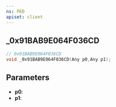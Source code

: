 ```yaml
---
ns: PED
apiset: client
---
```

## _0x91BAB9E064F036CD

```c
// 0x91BAB9E064F036CD
void _0x91BAB9E064F036CD(Any p0,Any p1);
```


## Parameters
* **p0**:
* **p1**:



